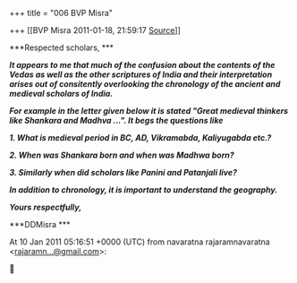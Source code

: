 +++
title = "006 BVP Misra"

+++
[[BVP Misra	2011-01-18, 21:59:17 [Source](https://groups.google.com/g/bvparishat/c/DjJKJFVQAvo)]]



  
  
***Respected scholars, ***

***It appears to me that much of the confusion about the contents of the Vedas as well as the other scriptures of India and their interpretation arises out of consitently overlooking the chronology of the ancient and medieval scholars of India.***

***For example in the letter given below it is stated "***Great medieval thinkers like Shankara and Madhva*** ...". It begs the questions like***

***1. What is medieval period in BC, AD, Vikramabda, Kaliyugabda etc.?***

***2. When was Shankara born and when was Madhwa born?***

***3. Similarly when did scholars like Panini and Patanjali live?***

***In addition to chronology, it is important to understand the geography.***

***Yours respectfully,***

***DDMisra  ***



At 10 Jan 2011 05:16:51 +0000 (UTC) from navaratna rajaramnavaratna \<[rajaramn...@gmail.com]()\>:



